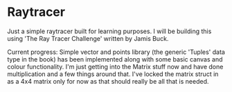 # Raytracer
Just a simple raytracer built for learning purposes. I will be building this using 'The Ray Tracer Challenge' written by Jamis Buck.

Current progress: Simple vector and points library (the generic 'Tuples' data type in the book) has been implemented along with some basic canvas and colour functionality. I'm just getting into the Matrix stuff now and have done multiplication and a few things around that. I've locked the matrix struct in as a 4x4 matrix only for now as that should really be all that is needed.
